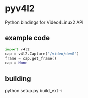 pyv4l2
=======

Python bindings for Video4Linux2 API

## example code
```python
import v4l2
cap = v4l2.Capture("/video/dev0")
frame = cap.get_frame()
cap = None
```


## building
python setup.py build_ext -i
